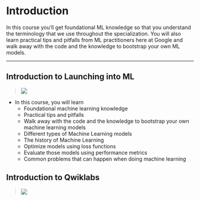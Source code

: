 # Introduction

In this course you’ll get foundational ML knowledge so that you understand the terminology that we use throughout the specialization. You will also learn practical tips and pitfalls from ML practitioners here at Google and walk away with the code and the knowledge to bootstrap your own ML models.

---
## Introduction to Launching into ML

> [![](https://img.youtube.com/vi/hMd1UfGAB0U/0.jpg)](https://youtu.be/hMd1UfGAB0U)

* In this course, you will learn
    * Foundational machine learning knowledge
    * Practical tips and pitfalls
    * Walk away with the code and the knowledge to bootstrap your own machine learning models
    * Different types of Machine Learning models 
    * The history of Machine Learning
    * Optimize models using loss functions
    * Evaluate those models using performance metrics
    * Common problems that can happen when doing machine learning

## Introduction to Qwiklabs

> [![](https://img.youtube.com/vi/VOfzQYCERvs/0.jpg)](https://youtu.be/VOfzQYCERvs)